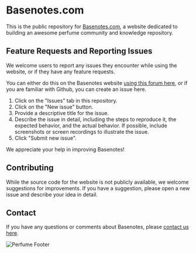 # Basenotes.com

This is the public repository for [Basenotes.com](https://basenotes.com), a website dedicated to building an awesome perfume community and knowledge repository.

## Feature Requests and Reporting Issues

We welcome users to report any issues they encounter while using the website, or if they have any feature requests. 

You can either do this on the Basenotes website [using this forum here](https://basenotes.com/community/forums/bugs-missing-features-and-suggestions.322/), or if you are familiar with Github, you can create an issue here.

1. Click on the "Issues" tab in this repository.
2. Click on the "New issue" button.
3. Provide a descriptive title for the issue.
4. Describe the issue in detail, including the steps to reproduce it, the expected behavior, and the actual behavior. If possible, include screenshots or screen recordings to illustrate the issue.
5. Click "Submit new issue".

We appreciate your help in improving Basenotes!

## Contributing

While the source code for the website is not publicly available, we welcome suggestions for improvements. If you have a suggestion, please open a new issue and describe your idea in detail.

## Contact

If you have any questions or comments about Basenotes, please [contact us here](https://basenotes.com/contact-us/).

![Perfume Footer](https://basenotes.com/assets/newbackdrop3.png)
